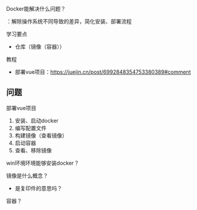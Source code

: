 Docker能解决什么问题？

：解除操作系统不同导致的差异，简化安装、部署流程

学习要点

- 仓库（镜像（容器））

教程

- 部署vue项目：https://juejin.cn/post/6992848354753380389#comment

## 问题

部署vue项目

1. 安装、启动docker
2. 编写配置文件
3. 构建镜像（查看镜像）
4. 启动容器
5. 查看、移除镜像

win环境环境能够安装docker？

镜像是什么概念？

- 是复印件的意思吗？

容器？






